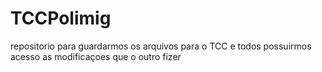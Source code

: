 TCCPolimig
==========

repositorio para guardarmos os arquivos para o TCC e todos possuirmos acesso as modificaçoes que o outro fizer

